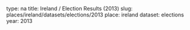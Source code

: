 type: na
title: Ireland / Election Results (2013)
slug: places/ireland/datasets/elections/2013
place: ireland
dataset: elections
year: 2013
